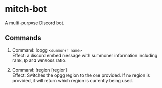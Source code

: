 # mitch-bot
A multi-purpose Discord bot.

## Commands
1) Command: !opgg `<summoner name>`
<br/>Effect: a discord embed message with summoner information including rank, lp and win/loss ratio.

2) Command: !region [region]
<br/>Effect: Switches the opgg region to the one provided.  If no region is provided, it will return which region is currently being used.
